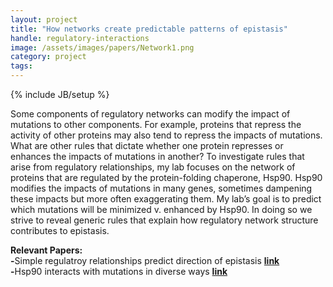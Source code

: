 ```yaml
---
layout: project
title: "How networks create predictable patterns of epistasis"
handle: regulatory-interactions
image: /assets/images/papers/Network1.png
category: project
tags: 
---
```

{% include JB/setup %}

Some components of regulatory networks can modify the impact of mutations to other components. For example, proteins that repress the activity of other proteins may also tend to repress the impacts of mutations. What are other rules that dictate whether one protein represses or enhances the impacts of mutations in another? To investigate rules that arise from regulatory relationships, my lab focuses on the network of proteins that are regulated by the protein-folding chaperone, Hsp90. Hsp90 modifies the impacts of mutations in many genes, sometimes dampening these impacts but more often exaggerating them. My lab’s goal is to predict which mutations will be minimized v. enhanced by Hsp90. In doing so we strive to reveal generic rules that explain how regulatory network structure contributes to epistasis. 

<b>Relevant Papers:</b><br>
<b>-</b>Simple regulatroy relationships predict direction of epistasis <b>[link](https://kgslab.org/papers/paper/canalization-review)</b><br>
<b>-</b>Hsp90 interacts with mutations in diverse ways <b>[link](https://kgslab.org/papers/paper/Selection-transforms-Hsp90-interactions)</b>

